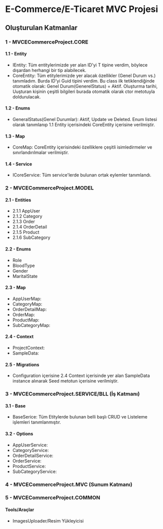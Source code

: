 ﻿# E-Commerce/E-Ticaret MVC Projesi

## Oluşturulan Katmanlar

### 1 - MVCECommerceProject.CORE
#### 1.1 - Entity
* IEntity: Tüm entitylerimizde yer alan ID'yi T tipine verdim, böylece dışardan herhangi bir tip alabilecek.
* CoreEntity: Tüm etitylerimizde yer alacak özellikler (Genel Durum vs.) tanımladım. Burda ID'yi Guid tipini verdim. Bu class ilk tetiklendiğinde otomatik olarak: Genel Durum(GenerelStatus) = Aktif. Oluşturma tarihi, Uuşturan kişinin çeşitli bilgileri burada otomatik olarak ctor metotuyla doldurulacak. 
#### 1.2 - Enums
* GeneralStatus(Genel Durumlar): Aktif, Update ve Deleted. Enum listesi olarak tanımlanıp 1.1 Entity içerisindeki CoreEntity içerisine verilmiştir.
#### 1.3 - Map
* CoreMap: CoreEntity içerisindeki özelliklere çeşitli isimledirmeler ve sınırlandırılmalar verilmiştir.
#### 1.4 - Service
* ICoreService: Tüm service'lerde bulunan ortak eylemler tanımlandı.
### 2 - MVCECommerceProject.MODEL
#### 2.1 - Entities
* 2.1.1 AppUser
* 2.1.2 Category
* 2.1.3 Order
* 2.1.4 OrderDetail
* 2.1.5 Product
* 2.1.6 SubCategory
#### 2.2 - Enums
* Role	 
* BloodType
* Gender
* MaritalState
#### 2.3 - Map
* AppUserMap:
* CategoryMap:
* OrderDetailMap:
* OrderMap:
* ProductMap:
* SubCategoryMap:
#### 2.4 - Context
* ProjectContext:
* SampleData:
#### 2.5 - Migrations
* Configuration içerisine 2.4 Context içerisinde yer alan SampleData instance alınarak Seed metotun içerisine verilmiştir.
### 3 - MVCECommerceProject.SERVICE/BLL (İş Katmanı) 
#### 3.1 - Base
* BaseSerice: Tüm Etitylerde bulunan belli başlı CRUD ve Listeleme işlemleri tanımlanmıştır.
#### 3.2 - Options
* AppUserService:
* CategoryService:
* OrderDetailService:
* OrderService:
* ProductService:
* SubCategoryService:
### 4 - MVCECommerceProject.MVC (Sunum Katmanı)

### 5 - MVCECommerceProject.COMMON
#### Tools/Araçlar
* ImagesUploader/Resim Yükleyicisi